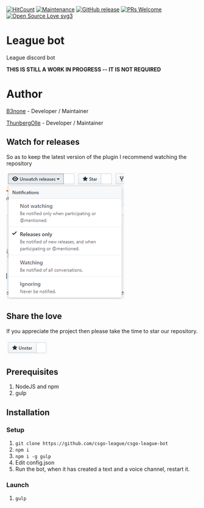 [![HitCount](http://hits.dwyl.io/csgo-league/csgo-league-bot.svg)](https://github.com/csgo-league/csgo-league-bot)
[![Maintenance](https://img.shields.io/badge/Maintained%3F-yes-green.svg)](https://github.com/csgo-league/csgo-league-bot/graphs/commit-activity)
[![GitHub release](https://img.shields.io/github/release/csgo-league/csgo-league-bot.svg)](https://github.com/csgo-league/csgo-league-bot/releases/)
[![PRs Welcome](https://img.shields.io/badge/PRs-welcome-brightgreen.svg?style=flat-square)](http://makeapullrequest.com)
[![Open Source Love svg3](https://badges.frapsoft.com/os/v3/open-source.svg?v=103)](https://github.com/csgo-league)

# League bot
League discord bot

**THIS IS STILL A WORK IN PROGRESS -- IT IS NOT REQUIRED**

# Author
[B3none](https://github.com/b3none/) - Developer / Maintainer

[ThunbergOlle](https://github.com/ThunbergOlle) - Developer / Maintainer

## Watch for releases

So as to keep the latest version of the plugin I recommend watching the repository

![Watch releases](https://github.com/b3none/gdprconsent/raw/development/.github/README_ASSETS/watch_releases.png)

## Share the love

If you appreciate the project then please take the time to star our repository.

![Star us](https://github.com/b3none/gdprconsent/raw/development/.github/README_ASSETS/star_us.png)


## Prerequisites
1. NodeJS and npm
2. gulp


## Installation

### Setup
1. `git clone https://github.com/csgo-league/csgo-league-bot`
2. `npm i`
3. `npm i -g gulp`
4. Edit config.json
5. Run the bot, when it has created a text and a voice channel, restart it.


### Launch
1. `gulp`
